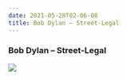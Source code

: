 ```yaml
---
date: 2021-05-28T02-06-08
title: Bob Dylan – Street-Legal
---
```

### Bob Dylan – Street-Legal
[1]: https://www.discogs.com/release/9971266

[![](https://img.discogs.com/Kn85G6Y_1JhZJleNaXxHkVJhrMA=/fit-in/600x569/filters:strip_icc():format(jpeg):mode_rgb():quality(90)/discogs-images/R-9971266-1489441642-7390.jpeg.jpg)][1]